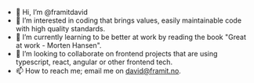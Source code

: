 - 👋 Hi, I’m @framitdavid
- 👀 I’m interested in coding that brings values, easily maintainable code with high quality standards.
- 🌱 I’m currently learning to be better at work by reading the book "Great at work - Morten Hansen".
- 💞️ I’m looking to collaborate on frontend projects that are using typescript, react, angular or other frontend tech.
- 📫 How to reach me; email me on david@framit.no.

<!---
framitdavid/framitdavid is a ✨ special ✨ repository because its `README.md` (this file) appears on your GitHub profile.
You can click the Preview link to take a look at your changes.
--->
